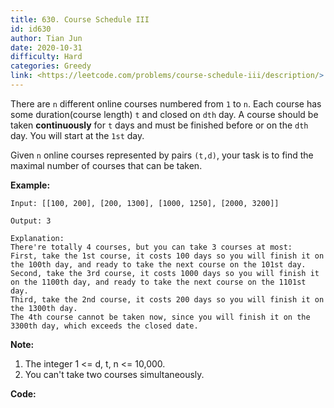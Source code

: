 ```yaml
---
title: 630. Course Schedule III
id: id630
author: Tian Jun
date: 2020-10-31
difficulty: Hard
categories: Greedy
link: <https://leetcode.com/problems/course-schedule-iii/description/>
---
```


There are `n` different online courses numbered from `1` to `n`. Each course
has some duration(course length) `t` and closed on `dth` day. A course should
be taken **continuously** for `t` days and must be finished before or on the
`dth` day. You will start at the `1st` day.

Given `n` online courses represented by pairs `(t,d)`, your task is to find
the maximal number of courses that can be taken.

**Example:**
            
	Input: [[100, 200], [200, 1300], [1000, 1250], [2000, 3200]]    
	Output: 3    
	Explanation:     There're totally 4 courses, but you can take 3 courses at most:    First, take the 1st course, it costs 100 days so you will finish it on the 100th day, and ready to take the next course on the 101st day.    Second, take the 3rd course, it costs 1000 days so you will finish it on the 1100th day, and ready to take the next course on the 1101st day.     Third, take the 2nd course, it costs 200 days so you will finish it on the 1300th day.     The 4th course cannot be taken now, since you will finish it on the 3300th day, which exceeds the closed date.    



**Note:**

  1. The integer 1 <= d, t, n <= 10,000.
  2. You can't take two courses simultaneously.




**Code:**
